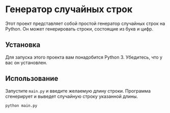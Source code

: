 # Генератор случайных строк

Этот проект представляет собой простой генератор случайных строк на Python. Он может генерировать строки, состоящие из букв и цифр.

## Установка

Для запуска этого проекта вам понадобится Python 3. Убедитесь, что у вас он установлен.

## Использование

Запустите `main.py` и введите желаемую длину строки. Программа сгенерирует и выведет случайную строку указанной длины.

```python
python main.py
